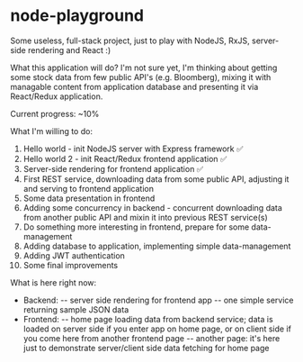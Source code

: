 # node-playground
Some useless, full-stack project, just to play with NodeJS, RxJS, server-side rendering and React :)

What this application will do? I'm not sure yet, I'm thinking about getting some stock data from few public API's (e.g. Bloomberg), mixing it with managable content from application database and presenting it via React/Redux application.


Current progress: ~10%

What I'm willing to do:
1. Hello world - init NodeJS server with Express framework :white_check_mark:
2. Hello world 2 - init React/Redux frontend application :white_check_mark:
3. Server-side rendering for frontend application :white_check_mark:
4. First REST service, downloading data from some public API, adjusting it and serving to frontend application
5. Some data presentation in frontend
6. Adding some concurrency in backend - concurrent downloading data from another public API and mixin it into previous REST service(s)
7. Do something more interesting in frontend, prepare for some data-management
8. Adding database to application, implementing simple data-management
9. Adding JWT authentication
10. Some final improvements

What is here right now:
 - Backend:
    -- server side rendering for frontend app
    -- one simple service returning sample JSON data
 - Frontend:
    -- home page loading data from backend service; data is loaded on server side if you enter app on home page, or on client side if you come here from another frontend page
    -- another page: it's here just to demonstrate server/client side data fetching for home page
